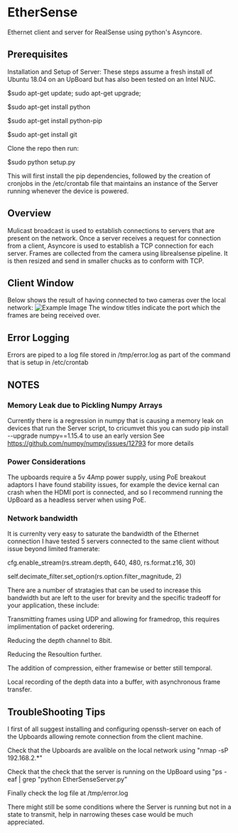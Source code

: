 # EtherSense
Ethernet client and server for RealSense using python's Asyncore.

## Prerequisites
Installation and Setup of Server:
These steps assume a fresh install of Ubuntu 18.04 on an UpBoard but has also been tested on an Intel NUC.

$sudo apt-get update; sudo apt-get upgrade; 

$sudo apt-get install python

$sudo apt-get install python-pip  

$sudo apt-get install git 

Clone the repo then run:

$sudo python setup.py

This will first install the pip dependencies, followed by the creation of cronjobs in the /etc/crontab file that maintains an instance of the Server running whenever the device is powered. 

## Overview
Mulicast broadcast is used to establish connections to servers that are present on the network. 
Once a server receives a request for connection from a client, Asyncore is used to establish a TCP connection for each server. 
Frames are collected from the camera using librealsense pipeline. It is then resized and send in smaller chucks as to conform with TCP.

## Client Window
Below shows the result of having connected to two cameras over the local network: 
![Example Image](https://github.com/krejov100/EtherSense/blob/master/MultiCameraEthernet.jpg)
The window titles indicate the port which the frames are being received over. 

## Error Logging
Errors are piped to a log file stored in /tmp/error.log as part of the command that is setup in /etc/crontab

## NOTES
### Memory Leak due to Pickling Numpy Arrays
Currently there is a regression in numpy that is causing a memory leak on devices that run the Server script, to cricumvet this you can sudo pip install --upgrade numpy==1.15.4 to use an early version
See https://github.com/numpy/numpy/issues/12793 for more details

### Power Considerations
The upboards require a 5v 4Amp power supply, using PoE breakout adaptors I have found stability issues, for example the device kernal can crash when the HDMI port is connected, and so I recommend running the UpBoard as a headless server when using PoE. 

### Network bandwidth
It is currenlty very easy to saturate the bandwidth of the Ethernet connection I have tested 5 servers connected to the same client without issue beyond limited framerate:

cfg.enable_stream(rs.stream.depth, 640, 480, rs.format.z16, 30)

self.decimate_filter.set_option(rs.option.filter_magnitude, 2)

There are a number of stratagies that can be used to increase this bandwidth but are left to the user for brevity and the specific tradeoff for your application, these include:

Transmitting frames using UDP and allowing for framedrop, this requires implimentation of packet orderering.

Reducing the depth channel to 8bit.

Reducing the Resoultion further. 

The addition of compression, either framewise or better still temporal. 

Local recording of the depth data into a buffer, with asynchronous frame transfer. 

## TroubleShooting Tips

I first of all suggest installing and configuring openssh-server on each of the Upboards allowing remote connection from the client machine.

Check that the Upboards are avalible on the local network using "nmap -sP 192.168.2.*"

Check that the check that the server is running on the UpBoard using "ps -eaf | grep "python EtherSenseServer.py"

Finally check the log file at /tmp/error.log

There might still be some conditions where the Server is running but not in a state to transmit, help in narrowing theses case would be much appreciated. 

